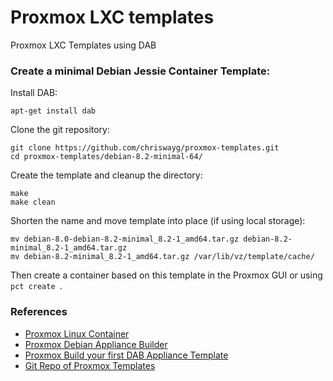 # Proxmox LXC templates
Proxmox LXC Templates using DAB

### Create a minimal Debian Jessie Container Template:

Install DAB:

```
apt-get install dab
```

Clone the git repository:
```
git clone https://github.com/chriswayg/proxmox-templates.git
cd proxmox-templates/debian-8.2-minimal-64/
```

Create the template and cleanup the directory:
```
make
make clean
```

Shorten the name and move template into place (if using local storage):
```
mv debian-8.0-debian-8.2-minimal_8.2-1_amd64.tar.gz debian-8.2-minimal_8.2-1_amd64.tar.gz
mv debian-8.2-minimal_8.2-1_amd64.tar.gz /var/lib/vz/template/cache/
```

Then create a container based on this template in the Proxmox GUI or using `pct create `.

### References
- [Proxmox Linux Container](https://pve.proxmox.com/wiki/Linux_Container)
- [Proxmox Debian Appliance Builder](https://pve.proxmox.com/wiki/Debian_Appliance_Builder)
- [Proxmox Build your first DAB Appliance Template](https://pve.proxmox.com/wiki/Build_your_first_DAB_Appliance_Template)
- [Git Repo of Proxmox Templates](https://git.proxmox.com/?p=dab-pve-appliances.git;a=summary)
